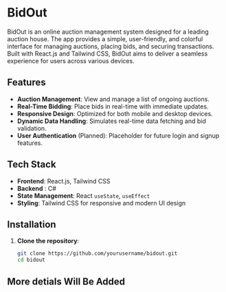 # BidOut

BidOut is an online auction management system designed for a leading auction house. The app provides a simple, user-friendly, and colorful interface for managing auctions, placing bids, and securing transactions. Built with React.js and Tailwind CSS, BidOut aims to deliver a seamless experience for users across various devices.

## Features

- **Auction Management**: View and manage a list of ongoing auctions.
- **Real-Time Bidding**: Place bids in real-time with immediate updates.
- **Responsive Design**: Optimized for both mobile and desktop devices.
- **Dynamic Data Handling**: Simulates real-time data fetching and bid validation.
- **User Authentication** (Planned): Placeholder for future login and signup features.

## Tech Stack

- **Frontend**: React.js, Tailwind CSS
- **Backend** : C#
- **State Management**: React `useState`, `useEffect`
- **Styling**: Tailwind CSS for responsive and modern UI design

## Installation

1. **Clone the repository**:
   ```bash
   git clone https://github.com/yourusername/bidout.git
   cd bidout
## More detials Will Be Added